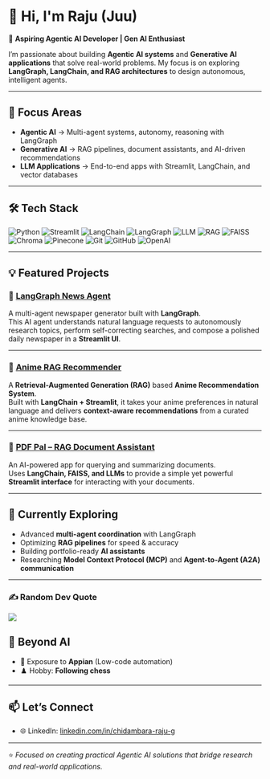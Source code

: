 
# 👋 Hi, I'm Raju (Juu)

🚀 **Aspiring Agentic AI Developer | Gen AI Enthusiast**

I’m passionate about building **Agentic AI systems** and **Generative AI applications** that solve real-world problems. My focus is on exploring **LangGraph, LangChain, and RAG architectures** to design autonomous, intelligent agents.

---

## 🔬 Focus Areas
- **Agentic AI** → Multi-agent systems, autonomy, reasoning with LangGraph  
- **Generative AI** → RAG pipelines, document assistants, and AI-driven recommendations  
- **LLM Applications** → End-to-end apps with Streamlit, LangChain, and vector databases  

---
## 🛠 Tech Stack


![Python](https://img.shields.io/badge/Python-3776AB?style=for-the-badge&logo=python&logoColor=white)
![Streamlit](https://img.shields.io/badge/Streamlit-FF4B4B?style=for-the-badge&logo=streamlit&logoColor=white)
![LangChain](https://img.shields.io/badge/LangChain-0A3E2F?style=for-the-badge&logo=chainlink&logoColor=white)
![LangGraph](https://img.shields.io/badge/LangGraph-2D2D2D?style=for-the-badge&logo=graphql&logoColor=E535AB)
![LLM](https://img.shields.io/badge/LLM-8A2BE2?style=for-the-badge&logo=openai&logoColor=white)
![RAG](https://img.shields.io/badge/RAG-FF9900?style=for-the-badge&logo=elastic&logoColor=white)
![FAISS](https://img.shields.io/badge/FAISS-005571?style=for-the-badge&logo=facebook&logoColor=white)
![Chroma](https://img.shields.io/badge/Chroma-DC143C?style=for-the-badge&logo=chakraui&logoColor=white)
![Pinecone](https://img.shields.io/badge/Pinecone-3776AB?style=for-the-badge&logo=pinecone&logoColor=white)
![Git](https://img.shields.io/badge/Git-F05032?style=for-the-badge&logo=git&logoColor=white)
![GitHub](https://img.shields.io/badge/GitHub-181717?style=for-the-badge&logo=github&logoColor=white)
![OpenAI](https://img.shields.io/badge/OpenAI-412991?style=for-the-badge&logo=openai&logoColor=white)


---

## 💡 Featured Projects

### 📰 [LangGraph News Agent](https://github.com/ChidambaraRaju/langgraph-news-agent)
A multi-agent newspaper generator built with **LangGraph**.  
This AI agent understands natural language requests to autonomously research topics, perform self-correcting searches, and compose a polished daily newspaper in a **Streamlit UI**.  

---

### 🎌 [Anime RAG Recommender](https://github.com/ChidambaraRaju/anime-rag-recommender)
A **Retrieval-Augmented Generation (RAG)** based **Anime Recommendation System**.  
Built with **LangChain + Streamlit**, it takes your anime preferences in natural language and delivers **context-aware recommendations** from a curated anime knowledge base.

---

### 📑 [PDF Pal – RAG Document Assistant](https://github.com/ChidambaraRaju/pdf-pal-rag-document-assistant)
An AI-powered app for querying and summarizing documents.  
Uses **LangChain, FAISS, and LLMs** to provide a simple yet powerful **Streamlit interface** for interacting with your documents.  

---

## 🌱 Currently Exploring
- Advanced **multi-agent coordination** with LangGraph  
- Optimizing **RAG pipelines** for speed & accuracy  
- Building portfolio-ready **AI assistants**
- Researching **Model Context Protocol (MCP)** and **Agent-to-Agent (A2A) communication**  

---

### ✍️ Random Dev Quote
![](https://quotes-github-readme.vercel.app/api?type=horizontal&theme=radical)

## 📌 Beyond AI
- 💼 Exposure to **Appian** (Low-code automation)  
- ♟️ Hobby: **Following chess**  

---

## 📫 Let’s Connect
- 🌐 LinkedIn: [linkedin.com/in/chidambara-raju-g](https://www.linkedin.com/in/chidambara-raju-g-22a152233/)

---
⭐️ *Focused on creating practical Agentic AI solutions that bridge research and real-world applications.*
